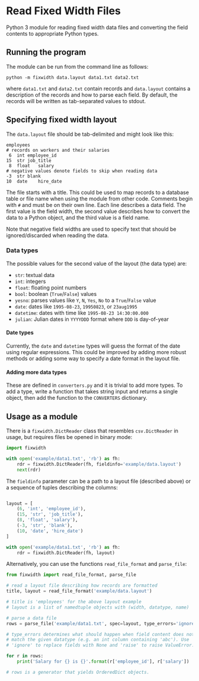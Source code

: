 Read Fixed Width Files
======================

Python 3 module for reading fixed width data files and converting the field
contents to appropriate Python types.


## Running the program

The module can be run from the command line as follows:

    python -m fixwidth data.layout data1.txt data2.txt

where `data1.txt` and `data2.txt` contain records and `data.layout` contains
a description of the records and how to parse each field. By default, the
records will be written as tab-separated values to stdout.


## Specifying fixed width layout

The `data.layout` file should be tab-delimited and might look like this:

    employees
    # records on workers and their salaries
     6	int	employee_id
    15	str	job_title
     8	float	salary
    # negative values denote fields to skip when reading data
    -3	str	blank
    10	date	hire_date

The file starts with a title. This could be used to map records to a database
table or file name when using the module from other code. Comments begin with
`#` and must be on their own line. Each line describes a data field. The
first value is the field width, the second value describes how to convert the
data to a Python object, and the third value is a field name.

Note that negative field widths are used to specify text that should be
ignored/discarded when reading the data.

### Data types

The possible values for the second value of the layout (the data type) are:

* `str`: textual data
* `int`: integers
* `float`: floating point numbers
* `bool`: boolean (`True`/`False`) values
* `yesno`: parses values like `Y`, `N`, `Yes`, `No` to a `True`/`False` value
* `date`: dates like `1995-08-23`, `19950823`, or `23aug1995`
* `datetime`: dates with time like `1995-08-23 14:30:00.000`
* `julian`: Julian dates in `YYYYDDD` format where `DDD` is day-of-year

#### Date types

Currently, the `date` and `datetime` types will guess the format of the
date using regular expressions. This could be improved by adding more robust
methods or adding some way to specify a date format in the layout file.

#### Adding more data types

These are defined in `converters.py` and it is trivial to add more types.
To add a type, write a function that takes string input and returns a
single object, then add the function to the `CONVERTERS` dictionary.


## Usage as a module

There is a `fixwidth.DictReader` class that resembles `csv.DictReader` in
usage, but requires files be opened in binary mode:

```python
import fixwidth

with open('example/data1.txt', 'rb') as fh:
    rdr = fixwidth.DictReader(fh, fieldinfo='example/data.layout')
    next(rdr)
```

The `fieldinfo` parameter can be a path to a layout file (described above)
or a sequence of tuples describing the columns:

```python

layout = [
    (6, 'int', 'employee_id'),
    (15, 'str', 'job_title'),
    (8, 'float', 'salary'),
    (-3, 'str', 'blank'),
    (10, 'date', 'hire_date')
]

with open('example/data1.txt', 'rb') as fh:
    rdr = fixwidth.DictReader(fh, layout)
```

Alternatively, you can use the functions `read_file_format` and `parse_file`:

```python
from fixwidth import read_file_format, parse_file

# read a layout file describing how records are formatted
title, layout = read_file_format('example/data.layout')

# title is 'employees' for the above layout example
# layout is a list of namedtuple objects with (width, datatype, name)

# parse a data file
rows = parse_file('example/data1.txt', spec=layout, type_errors='ignore')

# type_errors determines what should happen when field content does not
# match the given datatype (e.g. an int column containing 'abc'). Use
# 'ignore' to replace fields with None and 'raise' to raise ValueError.

for r in rows:
    print('Salary for {} is {}'.format(r['employee_id'], r['salary'])

# rows is a generator that yields OrderedDict objects.
```

<!-- vim: tabstop=10
-->
